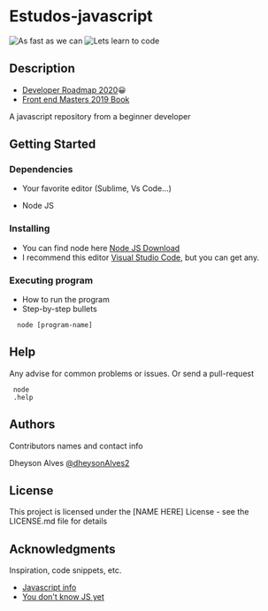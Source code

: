 # Estudos-javascript

![As fast as we can](https://media.giphy.com/media/PiQejEf31116URju4V/giphy.gif)
![Lets learn to code](https://media.giphy.com/media/xT1XGzXhVgWRLN1Cco/giphy.gif)


## Description
* [Developer Roadmap 2020](https://github.com/kamranahmedse/developer-roadmap)😀 
* [Front end Masters 2019 Book](https://frontendmasters.com/books/front-end-handbook/2019/)

A javascript repository from a beginner developer

## Getting Started

### Dependencies

* Your favorite editor (Sublime, Vs Code...)

* Node JS


### Installing


* You can find node here [Node JS Download](https://nodejs.org/en/download/)
* I recommend this editor [Visual Studio Code](https://code.visualstudio.com/download), but you can get any.


### Executing program


* How to run the program
* Step-by-step bullets
```
  node [program-name]
```


## Help


Any advise for common problems or issues.
Or send a pull-request
```
 node
 .help
```


## Authors

Contributors names and contact info

Dheyson Alves
[@dheysonAlves2](https://twitter.com/DheysonAlves2)

## License

This project is licensed under the [NAME HERE] License - see the LICENSE.md file for details

## Acknowledgments

Inspiration, code snippets, etc.
* [Javascript info](https://javascript.info/)
* [You don't know JS yet](https://github.com/getify/You-Dont-Know-JS)
